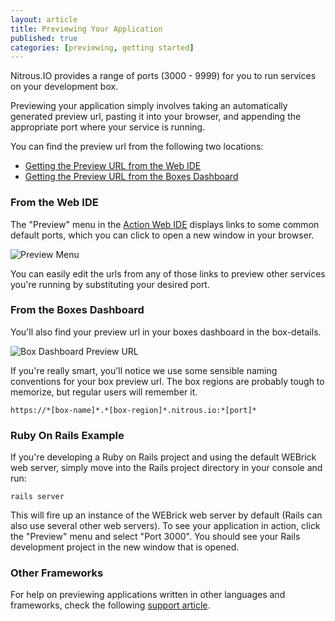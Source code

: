 ```yaml
---
layout: article
title: Previewing Your Application
published: true
categories: [previewing, getting started]
---
```


Nitrous.IO provides a range of ports (3000 - 9999) for you to run services on your development box.

Previewing your application simply involves taking an automatically generated preview url, pasting it into your browser, and appending the appropriate port where your service is running.

You can find the preview url from the following two locations:

* [Getting the Preview URL from the Web IDE](#preview-webide)
* [Getting the Preview URL from the Boxes Dashboard](#preview-boxindex)

### From the Web IDE

The "Preview" menu in the [Action Web IDE](/categories/web-ide) displays links to some common default ports, which you can click to open a new window in your browser.

![Preview Menu](https://raw.github.com/action-io/action-assets/master/support/screenshots/preview-menu.png)

You can easily edit the urls from any of those links to preview other services you're running by substituting your desired port.

### From the Boxes Dashboard

You'll also find your preview url in your boxes dashboard in the box-details.

![Box Dashboard Preview URL](https://raw.github.com/action-io/action-assets/master/support/screenshots/box-preview-url.png)

If you're really smart, you'll notice we use some sensible naming conventions for your box preview url.  The box regions are probably tough to memorize, but regular users will remember it.

    https://*[box-name]*.*[box-region]*.nitrous.io:*[port]*

### Ruby On Rails Example

If you're developing a Ruby on Rails project and using the default WEBrick web server, simply move into the Rails project directory in your console and run:

    rails server

This will fire up an instance of the WEBrick web server by default (Rails can also use several other web servers). To see your application in action, click the "Preview" menu and select "Port 3000". You should see your Rails development project in the new window that is opened.

### Other Frameworks

For help on previewing applications written in other languages and frameworks, check the following [support article](/faq-localhost).

